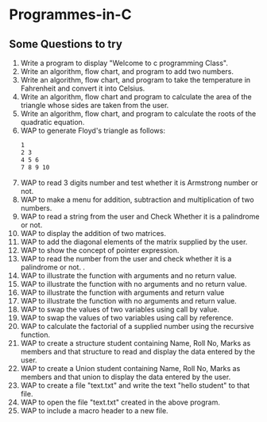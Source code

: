 # Programmes-in-C

## Some Questions to try

1. Write a program to display "Welcome to c programming Class".
2. Write an algorithm, flow chart, and program to add two numbers.
3. Write an algorithm, flow chart, and program to take the temperature in Fahrenheit and convert it into Celsius.
4. Write an algorithm, flow chart and program to calculate the area of the triangle whose sides are taken from the user.
5. Write an algorithm, flow chart, and program to calculate the roots of the quadratic equation.
6. WAP to generate Floyd's triangle as follows:
   ```sh
   1
   2 3
   4 5 6
   7 8 9 10
   ```
7. WAP to read 3 digits number and test whether it is Armstrong number or not.
8. WAP to make a menu for addition, subtraction and multiplication of two numbers.
9. WAP to read a string from the user and Check Whether it is a palindrome or not.
10. WAP to display the addition of two matrices.
11. WAP to add the diagonal elements of the matrix supplied by the user.
12. WAP to show the concept of pointer expression.
13. WAP to read the number from the user and check whether it is a palindrome or not. .
14. WAP to illustrate the function with arguments and no return value.
15. WAP to illustrate the function with no arguments and no return value.
16. WAP to illustrate the function with arguments and return value
17. WAP to illustrate the function with no arguments and return value.
18. WAP to swap the values of two variables using call by value.
19. WAP to swap the values of two variables using call by reference.
20. WAP to calculate the factorial of a supplied number using the recursive function.
21. WAP to create a structure student containing Name, Roll No, Marks as members and that structure to read and display the data entered by the user.
22. WAP to create a Union student containing Name, Roll No, Marks as members and that union to display the data entered by the user.
23. WAP to create a file "text.txt" and write the text "hello student" to that file.
24. WAP to open the file "text.txt" created in the above program.
25. WAP to include a macro header to a new file.
